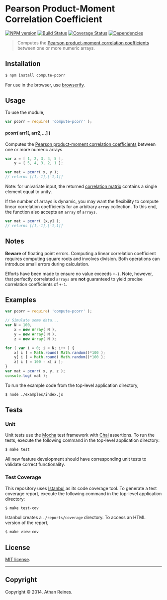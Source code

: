Pearson Product-Moment Correlation Coefficient
===
[![NPM version][npm-image]][npm-url] [![Build Status][travis-image]][travis-url] [![Coverage Status][coveralls-image]][coveralls-url] [![Dependencies][dependencies-image]][dependencies-url]

> Computes the [Pearson product-moment correlation coefficients](http://en.wikipedia.org/wiki/Pearson_product-moment_correlation_coefficient) between one or more numeric arrays.


## Installation

``` bash
$ npm install compute-pcorr
```

For use in the browser, use [browserify](https://github.com/substack/node-browserify).


## Usage

To use the module,

``` javascript
var pcorr = require( 'compute-pcorr' );
```

#### pcorr( arr1[, arr2,...] )

Computes the [Pearson product-moment correlation coefficients](http://en.wikipedia.org/wiki/Pearson_product-moment_correlation_coefficient) between one or more numeric arrays.

``` javascript
var x = [ 1, 2, 3, 4, 5 ],
	y = [ 5, 4, 3, 2, 1 ];

var mat = pcorr( x, y );
// returns [[1,-1],[-1,1]]
```

Note: for univariate input, the returned [correlation matrix](http://en.wikipedia.org/wiki/Correlation_and_dependence#Correlation_matrices) contains a single element equal to unity.

If the number of arrays is dynamic, you may want the flexibility to compute linear correlation coefficients for an arbitrary `array` collection. To this end, the function also accepts an `array` of `arrays`.

``` javascript
var mat = pcorr( [x,y] );
// returns [[1,-1],[-1,1]]
```


## Notes

__Beware__ of floating point errors. Computing a linear correlation coefficient requires computing square roots and involves division. Both operations can introduce small errors during calculation.

Efforts have been made to ensure no value exceeds `+-1`. Note, however, that perfectly correlated `arrays` are __not__ guaranteed to yield precise correlation coefficients of `+-1`. 


## Examples

``` javascript
var pcorr = require( 'compute-pcorr' );

// Simulate some data...
var N = 100,
	x = new Array( N ),
	y = new Array( N ),
	z = new Array( N );

for ( var i = 0; i < N; i++ ) {
	x[ i ] = Math.round( Math.random()*100 );
	y[ i ] = Math.round( Math.random()*100 );
	z[ i ] = 100 - x[ i ];
}
var mat = pcorr( x, y, z );
console.log( mat );
```

To run the example code from the top-level application directory,

``` bash
$ node ./examples/index.js
```


## Tests

### Unit

Unit tests use the [Mocha](http://mochajs.org/) test framework with [Chai](http://chaijs.com) assertions. To run the tests, execute the following command in the top-level application directory:

``` bash
$ make test
```

All new feature development should have corresponding unit tests to validate correct functionality.


### Test Coverage

This repository uses [Istanbul](https://github.com/gotwarlost/istanbul) as its code coverage tool. To generate a test coverage report, execute the following command in the top-level application directory:

``` bash
$ make test-cov
```

Istanbul creates a `./reports/coverage` directory. To access an HTML version of the report,

``` bash
$ make view-cov
```


## License

[MIT license](http://opensource.org/licenses/MIT). 


---
## Copyright

Copyright &copy; 2014. Athan Reines.


[npm-image]: http://img.shields.io/npm/v/compute-pcorr.svg
[npm-url]: https://npmjs.org/package/compute-pcorr

[travis-image]: http://img.shields.io/travis/compute-io/pcorr/master.svg
[travis-url]: https://travis-ci.org/compute-io/pcorr

[coveralls-image]: https://img.shields.io/coveralls/compute-io/pcorr/master.svg
[coveralls-url]: https://coveralls.io/r/compute-io/pcorr?branch=master

[dependencies-image]: http://img.shields.io/david/compute-io/pcorr.svg
[dependencies-url]: https://david-dm.org/compute-io/pcorr

[dev-dependencies-image]: http://img.shields.io/david/dev/compute-io/pcorr.svg
[dev-dependencies-url]: https://david-dm.org/dev/compute-io/pcorr

[github-issues-image]: http://img.shields.io/github/issues/compute-io/pcorr.svg
[github-issues-url]: https://github.com/compute-io/pcorr/issues
